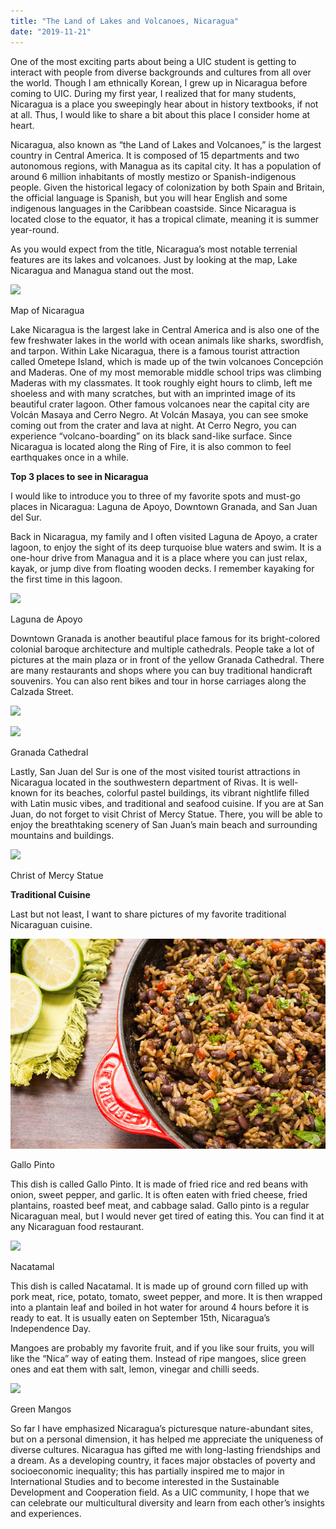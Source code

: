```yaml
---
title: "The Land of Lakes and Volcanoes, Nicaragua"
date: "2019-11-21"
---
```


One of the most exciting parts about being a UIC student is getting to interact with people from diverse backgrounds and cultures from all over the world. Though I am ethnically Korean, I grew up in Nicaragua before coming to UIC. During my first year, I realized that for many students, Nicaragua is a place you sweepingly hear about in history textbooks, if not at all. Thus, I would like to share a bit about this place I consider home at heart.  

Nicaragua, also known as “the Land of Lakes and Volcanoes,” is the largest country in Central America. It is composed of 15 departments and two autonomous regions, with Managua as its capital city. It has a population of around 6 million inhabitants of mostly mestizo or Spanish-indigenous people. Given the historical legacy of colonization by both Spain and Britain, the official language is Spanish, but you will hear English and some indigenous languages in the Caribbean coastside. Since Nicaragua is located close to the equator, it has a tropical climate, meaning it is summer year-round.  

As you would expect from the title, Nicaragua’s most notable terrenial features are its lakes and volcanoes. Just by looking at the map, Lake Nicaragua and Managua stand out the most.

![](https://lh5.googleusercontent.com/T_Q-lwFx7h3Pxq_a4Urh9tL-iRoNS0DOn35g5znvGP_cAoOq-78vwotL-QFsi9_fSk2H-avAAnzkVY6od9tsl5P0POsviUn08r6JZIdny7BE0IDMrGuJIONKQLmiBBOUSvfkZ7jJ)

Map of Nicaragua

Lake Nicaragua is the largest lake in Central America and is also one of the few freshwater lakes in the world with ocean animals like sharks, swordfish, and tarpon. Within Lake Nicaragua, there is a famous tourist attraction called Ometepe Island, which is made up of the twin volcanoes Concepción and Maderas. One of my most memorable middle school trips was climbing Maderas with my classmates. It took roughly eight hours to climb, left me shoeless and with many scratches, but with an imprinted image of its beautiful crater lagoon. Other famous volcanoes near the capital city are Volcán Masaya and Cerro Negro. At Volcán Masaya, you can see smoke coming out from the crater and lava at night. At Cerro Negro, you can experience “volcano-boarding” on its black sand-like surface. Since Nicaragua is located along the Ring of Fire, it is also common to feel earthquakes once in a while.  

**Top 3 places to see in Nicaragua**

I would like to introduce you to three of my favorite spots and must-go places in Nicaragua: Laguna de Apoyo, Downtown Granada, and San Juan del Sur.   

Back in Nicaragua, my family and I often visited Laguna de Apoyo, a crater lagoon, to enjoy the sight of its deep turquoise blue waters and swim. It is a one-hour drive from Managua and it is a place where you can just relax, kayak, or jump dive from floating wooden decks. I remember kayaking for the first time in this lagoon.   

![](https://lh5.googleusercontent.com/LBHrBiIzTPf2M5qYdAHq-x0hEZ2xUintabCofkxhYcMpHexweOOZLrjLFb4iLceEAOFGf0A1nh5kD3j-272tzku5AAJeO9drRz19tXRQvtKNCGjmqJcQQXl0IiG5_JxIwwQRMOlm)

Laguna de Apoyo

Downtown Granada is another beautiful place famous for its bright-colored colonial baroque architecture and multiple cathedrals. People take a lot of pictures at the main plaza or in front of the yellow Granada Cathedral. There are many restaurants and shops where you can buy traditional handicraft souvenirs. You can also rent bikes and tour in horse carriages along the Calzada Street.   

![](https://lh3.googleusercontent.com/kcmHBAjnhpAYgU09UfqIxOG7tBJko_iyur7eq_-JtGkSsrbgO2RyKj8GI-QVzpYMohNoftVlzq31v8OESWmrbebje1DDrGhGazb2vHbJ4JDDrdajXjhN5zvVHo6loOAnOTM6Pa9J)

![](https://lh6.googleusercontent.com/1OeoLOg9FuPvUrvqQjxKDO3b69ioYP3v6ksrSU4GesOfy48FrcP26Rc1-bDpi5ujxHtnjHKsJ66c-I7ZgEMPZCwYALiGKgh3BEjOurAC89bIsPpDk7w2KwUcL5fAv5LN0rdQriZd)

Granada Cathedral

Lastly, San Juan del Sur is one of the most visited tourist attractions in Nicaragua located in the southwestern department of Rivas. It is well-known for its beaches, colorful pastel buildings, its vibrant nightlife filled with Latin music vibes, and traditional and seafood cuisine. If you are at San Juan, do not forget to visit Christ of Mercy Statue. There, you will be able to enjoy the breathtaking scenery of San Juan’s main beach and surrounding mountains and buildings.   

![](https://lh3.googleusercontent.com/lPd3LM67Fv1B2dmUiOAIqRMVDikELpuyDSt5xK7ubLZ0TXxDERblcXadkBnSjsMw1gqLT8Qprhf3h3MdbsuayJHcO4GSMBkQEmx3gejrMns370QgFzXlJUuGd4-fwQQZsBf4Mj58)

Christ of Mercy Statue

**Traditional Cuisine**

Last but not least, I want to share pictures of my favorite traditional Nicaraguan cuisine.   

![](./images/21433242912_4a9e4ba6ac_z.jpg)

Gallo Pinto

This dish is called Gallo Pinto. It is made of fried rice and red beans with onion, sweet pepper, and garlic. It is often eaten with fried cheese, fried plantains, roasted beef meat, and cabbage salad. Gallo pinto is a regular Nicaraguan meal, but I would never get tired of eating this. You can find it at any Nicaraguan food restaurant.   

![](https://lh3.googleusercontent.com/Wc0CfLqONcoY_N0iy9-uJr0gi0Wllr4pBBT21VHiiW5iSjkhjgqp6qae2-zToFWvqRdieMA10vA221sCc-zYXYpN6JIfY5BAq331NKYYLGB6jI3VulV87to_UQi_clhzrIW4Sj9u)

Nacatamal

This dish is called Nacatamal. It is made up of ground corn filled up with pork meat, rice, potato, tomato, sweet pepper, and more. It is then wrapped into a plantain leaf and boiled in hot water for around 4 hours before it is ready to eat. It is usually eaten on September 15th, Nicaragua’s Independence Day.  

Mangoes are probably my favorite fruit, and if you like sour fruits, you will like the “Nica” way of eating them. Instead of ripe mangoes, slice green ones and eat them with salt, lemon, vinegar and chilli seeds.   

![](https://lh6.googleusercontent.com/5xutT_7pCt3R-5WPifINB6c2n28qcf6orgefiwZJuHap4JK47LtTsewlFm6rjca0a8Q_QL1sCZBcOBLLylb1K8P9DqaKhpO1bXJfOztLbYlJs09gsYIP16rsNg3JUZdJLs3-BgvJ)

Green Mangos

So far I have emphasized Nicaragua’s picturesque nature-abundant sites, but on a personal dimension, it has helped me appreciate the uniqueness of diverse cultures. Nicaragua has gifted me with long-lasting friendships and a dream. As a developing country, it faces major obstacles of poverty and socioeconomic inequality; this has partially inspired me to major in International Studies and to become interested in the Sustainable Development and Cooperation field. As a UIC community, I hope that we can celebrate our multicultural diversity and learn from each other’s insights and experiences.
